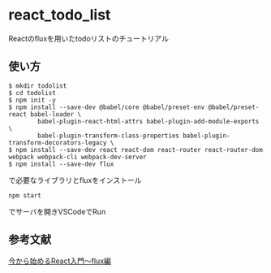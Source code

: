 # react_todo_list
Reactのfluxを用いたtodoリストのチュートリアル

## 使い方
```
$ mkdir todolist
$ cd todolist
$ npm init -y
$ npm install --save-dev @babel/core @babel/preset-env @babel/preset-react babel-loader \
        babel-plugin-react-html-attrs babel-plugin-add-module-exports \
        babel-plugin-transform-class-properties babel-plugin-transform-decorators-legacy \
$ npm install --save-dev react react-dom react-router react-router-dom webpack webpack-cli webpack-dev-server
$ npm install --save-dev flux
```
で必要なライブラリとfluxをインストール
```
npm start
```
でサーバを開きVSCodeでRun

## 参考文献
[今から始めるReact入門〜flux編](https://qiita.com/TsutomuNakamura/items/cb3b6109fb21730cd73f)
